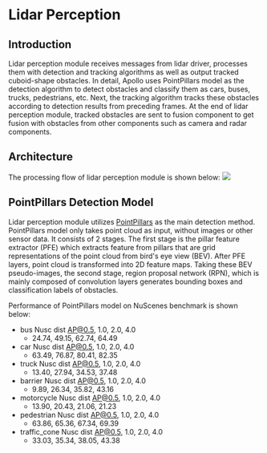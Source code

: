 # Lidar Perception

## Introduction

Lidar perception module receives messages from lidar driver, processes them with
detection and tracking algorithms as well as output tracked cuboid-shape obstacles.
In detail, Apollo uses PointPillars model as the detection algorithm to detect
obstacles and classify them as cars, buses, trucks, pedestrians, etc. Next,
the tracking algorithm tracks these obstacles according to detection results from
preceding frames. At the end of lidar perception module, tracked obstacles are
sent to fusion component to get fusion with obstacles from other components such
as camera and radar components.

## Architecture

The processing flow of lidar perception module is shown below:
![](https://github.com/ApolloAuto/apollo/blob/r6.0.0/docs/specs/images/lidar_perception_data_flow.png)

## PointPillars Detection Model

Lidar perception module utilizes [PointPillars](https://arxiv.org/abs/1812.05784)
as the main detection method. PointPillars model only takes point cloud as input,
without images or other sensor data. It consists of 2 stages. The first stage
is the pillar feature extractor (PFE) which extracts feature from pillars that are grid
representations of the point cloud from bird's eye view (BEV). After PFE layers,
point cloud is transformed into 2D feature maps. Taking these BEV pseudo-images,
the second stage, region proposal network (RPN), which is mainly composed of convolution
layers generates bounding boxes and classification labels of obstacles.

Performance of PointPillars model on NuScenes benchmark is shown below:
- bus Nusc dist AP@0.5, 1.0, 2.0, 4.0
  - 24.74, 49.15, 62.74, 64.49
- car Nusc dist AP@0.5, 1.0, 2.0, 4.0
  - 63.49, 76.87, 80.41, 82.35
- truck Nusc dist AP@0.5, 1.0, 2.0, 4.0
  - 13.40, 27.94, 34.53, 37.48
- barrier Nusc dist AP@0.5, 1.0, 2.0, 4.0
  - 9.89, 26.34, 35.82, 43.16
- motorcycle Nusc dist AP@0.5, 1.0, 2.0, 4.0
  - 13.90, 20.43, 21.06, 21.23
- pedestrian Nusc dist AP@0.5, 1.0, 2.0, 4.0
  - 63.86, 65.36, 67.34, 69.39
- traffic_cone Nusc dist AP@0.5, 1.0, 2.0, 4.0
  - 33.03, 35.34, 38.05, 43.38